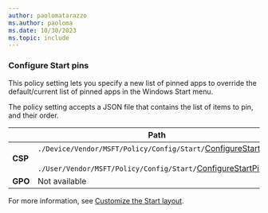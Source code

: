 ```yaml
---
author: paolomatarazzo
ms.author: paoloma
ms.date: 10/30/2023
ms.topic: include
---
```


### Configure Start pins

This policy setting lets you specify a new list of pinned apps to override the default/current list of pinned apps in the Windows Start menu.

The policy setting accepts a JSON file that contains the list of items to pin, and their order.

|  | Path |
|--|--|
| **CSP** | `./Device/Vendor/MSFT/Policy/Config/Start/`[ConfigureStartPins](/windows/client-management/mdm/policy-csp-start#configurestartpins)<br><br>`./User/Vendor/MSFT/Policy/Config/Start/`[ConfigureStartPins](/windows/client-management/mdm/policy-csp-start#configurestartpins)|
| **GPO** | Not available |

For more information, see [Customize the Start layout](../layout.md).
